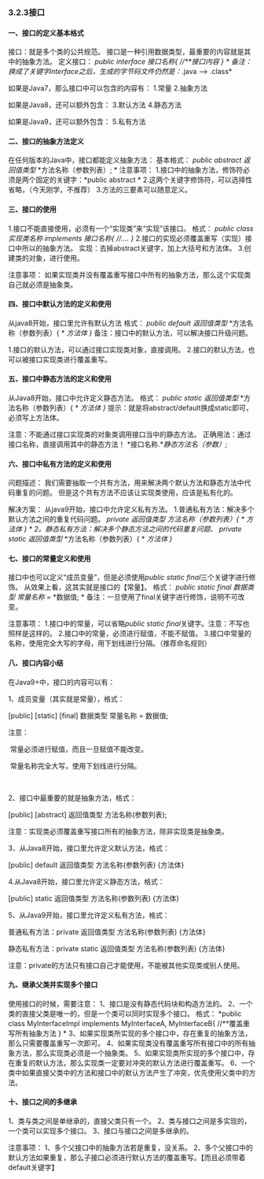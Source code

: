 ### 3.2.3接口

#### 一、接口的定义基本格式

接口：就是多个类的公共规范。
 接口是一种引用数据类型，最重要的内容就是其中的抽象方法。
 定义接口：
 *public interface* *接口名称{
   //**接口内容
 }
\* 
 备注：换成了关键字interface之后，生成的字节码文件仍然是：*.java --> .class*

 如果是Java7，那么接口中可以包含的内容有：
 1.常量
 2.抽象方法

 如果是Java8，还可以额外包含：
 3.默认方法
 4.静态方法

 如果是Java9，还可以额外包含：
 5.私有方法

 

#### 二、接口的抽象方法定义

在任何版本的Java中，接口都能定义抽象方法：
 基本格式：
 *public abstract* *返回值类型* *方法名称（参数列表）;
\* 
 注意事项：
 1.接口中的抽象方法，修饰符必须是两个固定的关键字：*public abstract
\* 2.这两个关键字修饰符，可以选择性省略，（今天刚学，不推荐）
 3.方法的三要素可以随意定义。

 

#### 三、接口的使用

1.接口不能直接使用，必须有一个“实现类”来“实现”该接口。
 格式：
 *public class* *实现类名称 implements* *接口名称{
   //....
 }*
 2.接口的实现必须覆盖重写（实现）接口中所以的抽象方法。
 实现：去掉abstract关键字，加上大括号和方法体。
 3.创建类的对象，进行使用。

 

注意事项：
 如果实现类并没有覆盖重写接口中所有的抽象方法，那么这个实现类自己就必须是抽象类。

 

 

#### 四、接口中默认方法的定义和使用

从java8开始，接口里允许有默认方法
 格式：
 *public default* *返回值类型* *方法名称（参数列表）{
\*   *方法体
 }*
 备注：接口中的默认方法，可以解决接口升级问题。

 

1.接口的默认方法，可以通过接口实现类对象，直接调用。
 2.接口的默认方法，也可以被接口实现类进行覆盖重写。

#### 五、接口中静态方法的定义和使用

从Java8开始，接口中允许定义静态方法。
 格式：
 *public static* *返回值类型* *方法名称（参数列表）{
\*   *方法体
 }*
 提示：就是将abstract/default换成static即可，必须写上方法体。

 

注意：不能通过接口实现类的对象类调用接口当中的静态方法。
 正确用法：通过接口名称，直接调用其中的静态方法！
 *接口名称.**静态方法名（参数）;*

 

#### 六、接口中私有方法的定义和使用

问题描述：
 我们需要抽取一个共有方法，用来解决两个默认方法和静态方法中代码重复的问题。
 但是这个共有方法不应该让实现类使用，应该是私有化的。
 
 解决方案：
 从java9开始，接口中允许定义私有方法。
 1.普通私有方法：解决多个默认方法之间的重复代码问题。
 *private* *返回值类型* *方法名称（参数列表）{
\*   *方法体
 }
\* 
 2。静态私有方法：解决多个静态方法之间的代码重复问题、*
 private static* *返回值类型* *方法名称（参数列表）{
\*   *方法体
 }*

 

#### 七、接口的常量定义和使用

接口中也可以定义“成员变量”，但是必须使用*public static final*三个关键字进行修饰。
 从效果上看，这其实就是接口的【常量】。
 格式：
 *public static final* *数据类型* *常量名称 =* *数据值;
\* 备注：一旦使用了final关键字进行修饰，说明不可改变。
 
 注意事项：
 1.接口中的常量，可以省略*public static final*关键字。注意：不写也照样是这样的。
 2.接口中的常量，必须进行赋值，不能不赋值。
 3.接口中常量的名称，使用完全大写的字母，用下划线进行分隔。（推荐命名规则）

 

#### 八、接口内容小结

在Java9+中，接口的内容可以有：

 

1、成员变量（其实就是常量），格式：

[public] [static] [final] 数据类型 常量名称 = 数据值;

注意：

​    常量必须进行赋值，而且一旦赋值不能改变。

​    常量名称完全大写，使用下划线进行分隔。

​    

2、接口中最重要的就是抽象方法，格式：

[public] [abstract] 返回值类型 方法名称(参数列表);

注意：实现类必须覆盖重写接口所有的抽象方法，除非实现类是抽象类。

 

3、从Java8开始，接口里允许定义默认方法，格式：

[public] default 返回值类型 方法名称(参数列表) {方法体}

 

4.从Java8开始，接口里允许定义静态方法，格式：

[public] static 返回值类型 方法名称(参数列表)  {方法体}

 

5、从Java9开始，接口里允许定义私有方法，格式：

普通私有方法：private 返回值类型 方法名称(参数列表) {方法体}

静态私有方法：private static 返回值类型 方法名称(参数列表) {方法体}

注意：private的方法只有接口自己才能使用，不能被其他实现类或别人使用。

 

#### 九、继承父类并实现多个接口

使用接口的时候，需要注意：
 1、接口是没有静态代码块和构造方法的。
 2、一个类的直接父类是唯一的，但是一个类可以同时实现多个接口。
 格式：
 *public class MyInterfaceImpl implements MyInterfaceA, MyInterfaceB{
   //**覆盖重写所有抽象方法
 }
\* 3、如果实现类所实现的多个接口中，存在重复的抽象方法，那么只需要覆盖重写一次即可。
 4、如果实现类没有覆盖重写所有接口中的所有抽象方法，那么实现类必须是一个抽象类。
 5、如果实现类所实现的多个接口中，存在重复的默认方法，那么实现类一定要对冲突的默认方法进行覆盖重写。
 6、一个类中如果直接父类中的方法和接口中的默认方法产生了冲突，优先使用父类中的方法。

 

#### 十、接口之间的多继承

1、类与类之间是单继承的，直接父类只有一个。
 2、类与接口之间是多实现的，一个类可以实现多个接口。
 3、接口与接口之间是多继承的。
 
 注意事项：
 1、多个父接口中的抽象方法若是重复，没关系。
 2、多个父接口中的默认方法如果重复，那么子接口必须进行默认方法的覆盖重写。【而且必须带着default关键字】

 